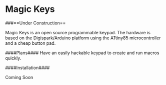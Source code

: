 # Magic Keys #

###==Under Construction==

Magic Keys is an open source programmable keypad. The hardware is based on the Digispark/Arduino platform using the ATtiny85 microcontroller and a cheap button pad.

####Plans####
Have an easily hackable keypad to create and run macros quickly.

####Installation####

Coming Soon